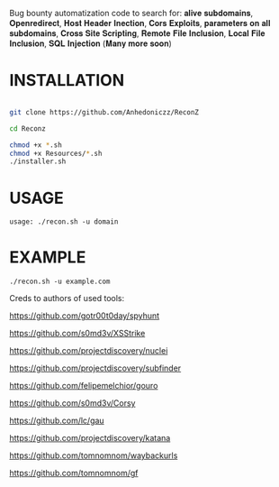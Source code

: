 Bug bounty automatization code to search for: 𝐚𝐥𝐢𝐯𝐞 𝐬𝐮𝐛𝐝𝐨𝐦𝐚𝐢𝐧𝐬, 𝐎𝐩𝐞𝐧𝐫𝐞𝐝𝐢𝐫𝐞𝐜𝐭, 𝐇𝐨𝐬𝐭 𝐇𝐞𝐚𝐝𝐞𝐫 𝐈𝐧𝐞𝐜𝐭𝐢𝐨𝐧, 𝐂𝐨𝐫𝐬 𝐄𝐱𝐩𝐥𝐨𝐢𝐭𝐬, 𝐩𝐚𝐫𝐚𝐦𝐞𝐭𝐞𝐫𝐬 𝐨𝐧 𝐚𝐥𝐥 𝐬𝐮𝐛𝐝𝐨𝐦𝐚𝐢𝐧𝐬, 𝐂𝐫𝐨𝐬𝐬 𝐒𝐢𝐭𝐞 𝐒𝐜𝐫𝐢𝐩𝐭𝐢𝐧𝐠, 𝐑𝐞𝐦𝐨𝐭𝐞 𝐅𝐢𝐥𝐞 𝐈𝐧𝐜𝐥𝐮𝐬𝐢𝐨𝐧, 𝐋𝐨𝐜𝐚𝐥 𝐅𝐢𝐥𝐞 𝐈𝐧𝐜𝐥𝐮𝐬𝐢𝐨𝐧, 𝐒𝐐𝐋 𝐈𝐧𝐣𝐞𝐜𝐭𝐢𝐨𝐧 (𝐌𝐚𝐧𝐲 𝐦𝐨𝐫𝐞 𝐬𝐨𝐨𝐧)

# INSTALLATION

```bash

git clone https://github.com/Anhedoniczz/ReconZ

cd Reconz

chmod +x *.sh
chmod +x Resources/*.sh
./installer.sh

```
# USAGE 

```
usage: ./recon.sh -u domain                     
```


# EXAMPLE
```
./recon.sh -u example.com
```

Creds to authors of used tools:

https://github.com/gotr00t0day/spyhunt

https://github.com/s0md3v/XSStrike

https://github.com/projectdiscovery/nuclei

https://github.com/projectdiscovery/subfinder

https://github.com/felipemelchior/gouro

https://github.com/s0md3v/Corsy

https://github.com/lc/gau

https://github.com/projectdiscovery/katana

https://github.com/tomnomnom/waybackurls

https://github.com/tomnomnom/gf
